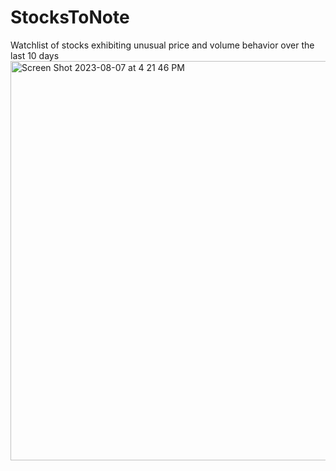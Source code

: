 # StocksToNote
Watchlist of stocks exhibiting unusual price and volume behavior over the last 10 days
<img width="639" alt="Screen Shot 2023-08-07 at 4 21 46 PM" src="https://github.com/EvanJW7/StocksToNote/assets/84414002/4d24905e-fade-4939-8f76-7cd4d1031d9a">
